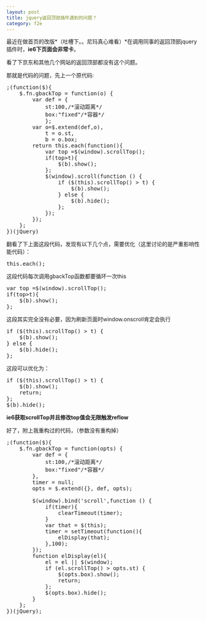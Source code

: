 ```yaml
---
layout: post
title: jquery返回顶部插件遇到的问题？
category: f2e
---
```


最近在做首页的改版*（吐槽下。。尼玛真心难看）*在调用同事的返回顶部jquery插件时，**ie6下页面会非常卡**。  

看了下京东和其他几个网站的返回顶部都没有这个问题。

那就是代码的问题，先上一个原代码:

<pre>
;(function($){
	$.fn.gbackTop = function(o) {
		var def = { 
			st:100,/*滚动距离*/
			box:"fixed"/*容器*/
			};
		var o=$.extend(def,o),
			t = o.st,
			b = o.box;
		return this.each(function(){
			var top =$(window).scrollTop();
			if(top>t){
				$(b).show();
			};
			$(window).scroll(function () {
				if ($(this).scrollTop() > t) {
					$(b).show();
				} else {
					$(b).hide();
				};
			});
		});
	};
})(jQuery)
</pre>

翻看了下上面这段代码，发现有以下几个点，需要优化（这里讨论的是严重影响性能代码）：

<pre>
this.each();
</pre>

这段代码每次调用gbackTop函数都要循环一次this


<pre>
var top =$(window).scrollTop();
if(top>t){
	$(b).show();
};
</pre>

这段其实完全没有必要，因为刷新页面时window.onscroll肯定会执行

<pre>
if ($(this).scrollTop() > t) {
	$(b).show();
} else {
	$(b).hide();
};
</pre>

这段可以优化为：

<pre>
if ($(this).scrollTop() > t) {
	$(b).show();
	return;
};
$(b).hide();
</pre>


**ie6获取scrollTop并且修改top值会无限触发reflow**

好了，附上我重构过的代码，（参数没有重构掉）

<pre>
;(function($){
	$.fn.gbackTop = function(opts) {
		var def = { 
			st:100,/*滚动距离*/
			box:"fixed"/*容器*/
		},
		timer = null;
		opts = $.extend({}, def, opts);
		
		$(window).bind('scroll',function () {
			if(timer){
				clearTimeout(timer);
			}
			var that = $(this);
			timer = setTimeout(function(){
				elDisplay(that);	
			},100);			
		});
		function elDisplay(el){
			el = el || $(window);
			if (el.scrollTop() > opts.st) {
				$(opts.box).show();
				return;
			};
			$(opts.box).hide();
		}
	};
})(jQuery);
</pre>
